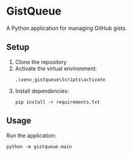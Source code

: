 # GistQueue

A Python application for managing GitHub gists.

## Setup

1. Clone the repository
2. Activate the virtual environment:
   ```
   .\venv_gistqueue\Scripts\activate
   ```
3. Install dependencies:
   ```
   pip install -r requirements.txt
   ```

## Usage

Run the application:
```
python -m gistqueue.main
```
